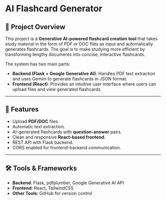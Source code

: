 # AI Flashcard Generator

## 📌 Project Overview
This project is a **Generative AI-powered flashcard creation tool** that takes study material in the form of PDF or DOC files as input and automatically generates flashcards. The goal is to make studying more efficient by transforming lengthy documents into concise, interactive flashcards.

The system has two main parts:
- **Backend (Flask + Google Generative AI)**: Handles PDF text extraction and uses Gemini to generate flashcards in JSON format.
- **Frontend (React)**: Provides an intuitive user interface where users can upload files and view generated flashcards.

---

## 🚀 Features
- Upload **PDF/DOC** files.
- Automatic text extraction.
- AI-generated flashcards with **question-answer** pairs.
- Clean and responsive **React-based frontend**.
- REST API with Flask backend.
- CORS enabled for frontend-backend communication.

---

## 🛠️ Tools & Frameworks
- **Backend**: Flask, pdfplumber, Google Generative AI API
- **Frontend**: React, TailwindCSS
- **Other Tools**: GitHub for version control

